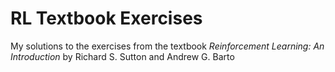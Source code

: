 # RL Textbook Exercises
My solutions to the exercises from the textbook *Reinforcement Learning: An Introduction* by Richard S. Sutton and Andrew G. Barto
